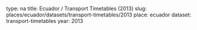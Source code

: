 type: na
title: Ecuador / Transport Timetables (2013)
slug: places/ecuador/datasets/transport-timetables/2013
place: ecuador
dataset: transport-timetables
year: 2013
